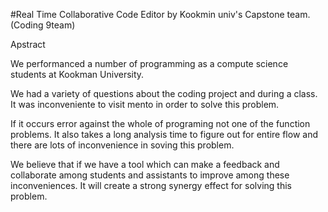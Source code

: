 #Real Time Collaborative Code Editor by Kookmin univ's Capstone team.(Coding 9team)

Apstract

We performanced a number of programming as a compute science students at Kookman University.

We had a variety of questions about the coding project and during a class.
It was inconveniente to visit mento in order to solve this problem.

If it occurs error against the whole of programing not one of the function problems.
It also takes a long analysis time to figure out for entire flow and there are lots of inconvenience in soving this problem.

We believe that if we have a tool which can make a feedback and collaborate among students and assistants to improve among
these inconveniences. 
It will create a strong synergy effect for solving this problem.
